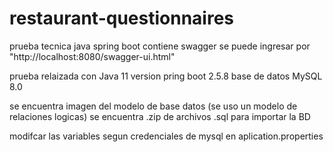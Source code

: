 # restaurant-questionnaires
prueba tecnica java spring boot
contiene swagger se puede ingresar por "http://localhost:8080/swagger-ui.html"

prueba relaizada con Java 11
version pring boot 2.5.8
base de datos MySQL 8.0

se encuentra imagen del modelo de base datos (se uso un modelo de relaciones logicas)
se encuentra .zip de archivos .sql para importar la BD

modifcar las variables segun credenciales de mysql en aplication.properties
